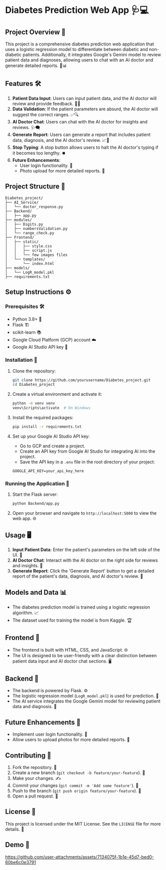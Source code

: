
# Diabetes Prediction Web App 🩺💻

## Project Overview 🌟

This project is a comprehensive diabetes prediction web application that uses a logistic regression model to differentiate between diabetic and non-diabetic patients. Additionally, it integrates Google's Gemini model to review patient data and diagnoses, allowing users to chat with an AI doctor and generate detailed reports. 🤖📊

## Features 🛠️

1. **Patient Data Input**: Users can input patient data, and the AI doctor will review and provide feedback. 🏥💬
2. **Data Validation**: If the patient parameters are absurd, the AI doctor will suggest the correct ranges. ✅🔍
3. **AI Doctor Chat**: Users can chat with the AI doctor for insights and reviews. 🩺🗨️
4. **Generate Report**: Users can generate a report that includes patient data, diagnosis, and the AI doctor's review. 📈📝
5. **Stop Typing**: A stop button allows users to halt the AI doctor's typing if it becomes too lengthy. ⏹️
6. **Future Enhancements**:
    - User login functionality. 🔐
    - Photo upload for more detailed reports. 📸

## Project Structure 📂

```
Diabetes_project/
├── AI_Service/
│   └── doctor_response.py
├── Backend/
│   ├── app.py
├── modules/
│   ├── Digits.py
│   ├── numbersValidation.py
│   └── range_check.py   
├── Frontend/
│   ├── static/
│   │   ├── style.css
│   │   ├── script.js
│   │   └── few images files
│   └── templates/
│       └── index.html
├── models/
│   └── LogR_model.pkl
├── requirements.txt
```

## Setup Instructions ⚙️

### Prerequisites 🛠️

- Python 3.8+ 🐍
- Flask 🏗️
- scikit-learn 📚
- Google Cloud Platform (GCP) account ☁️
- Google AI Studio API key 🔑

### Installation 📝

1. Clone the repository:
    ```bash
    git clone https://github.com/yourusername/Diabetes_project.git
    cd Diabetes_project
    ```

2. Create a virtual environment and activate it:
    ```bash
    python -m venv venv
    venv\Scripts\activate  # On Windows
    ```

3. Install the required packages:
    ```bash
    pip install -r requirements.txt
    ```

4. Set up your Google AI Studio API key:
    - Go to GCP and create a project.
    - Create an API key from Google AI Studio for integrating AI into the project.
    - Save the API key in a `.env` file in the root directory of your project:
    ```
    GOOGLE_API_KEY=your_api_key_here
    ```

### Running the Application 🚀

1. Start the Flask server:
    ```bash
    python Backend/app.py
    ```

2. Open your browser and navigate to `http://localhost:5000` to view the web app. 🌐

## Usage 🖥️

1. **Input Patient Data**: Enter the patient's parameters on the left side of the UI. 📝
2. **AI Doctor Chat**: Interact with the AI doctor on the right side for reviews and insights. 💬
3. **Generate Report**: Click the 'Generate Report' button to get a detailed report of the patient's data, diagnosis, and AI doctor's review. 📑

## Models and Data 📊

- The diabetes prediction model is trained using a logistic regression algorithm. 📈
- The dataset used for training the model is from Kaggle. 🏆

## Frontend 🎨

- The frontend is built with HTML, CSS, and JavaScript. 🌐
- The UI is designed to be user-friendly with a clear distinction between patient data input and AI doctor chat sections. 🖥️

## Backend 🔧

- The backend is powered by Flask. ⚙️
- The logistic regression model (`LogR_model.pkl`) is used for prediction. 🧠
- The AI service integrates the Google Gemini model for reviewing patient data and diagnosis. 🤖

## Future Enhancements 🔮

- Implement user login functionality. 🔐
- Allow users to upload photos for more detailed reports. 📸

## Contributing 🌟

1. Fork the repository. 🍴
2. Create a new branch (`git checkout -b feature/your-feature`). 🌿
3. Make your changes. ✍️
4. Commit your changes (`git commit -m 'Add some feature'`). 💾
5. Push to the branch (`git push origin feature/your-feature`). 🚀
6. Open a pull request. 🔄

## License 📜

This project is licensed under the MIT License. See the `LICENSE` file for more details. 📜

## Demo 🎥


https://github.com/user-attachments/assets/7134075f-1b1e-45d7-bed0-60be6c0e3791

